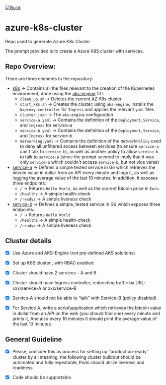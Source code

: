 [![Build](https://github.com/dfreilich/azure-k8s-cluster/actions/workflows/build.yml/badge.svg)](https://github.com/dfreilich/azure-k8s-cluster/actions/workflows/build.yml)

# azure-k8s-cluster
Repo used to generate Azure K8s Cluster

The prompt provided is to create a Azure K8S cluster with services.

## Repo Overview:

There are three elements to the repository: 
- [k8s](https://github.com/dfreilich/azure-k8s-cluster/tree/main/k8s) &rarr; Contains all the files relevant to the creation of the Kubernetes environment, done using the [aks-engine](https://github.com/Azure/aks-engine/) CLI
  * `clean_up.sh` &rarr; Deletes the current AZ K8s cluster
  * `start_k8s.sh` &rarr; Creates the cluster, using `aks-engine`, installs the `haproxy-controller` for `Ingress` and applies the relevant `yaml` files
  * `cluster.json` &rarr; The `aks-engine` configuration
  * `service-a.yaml` &rarr; Contains the definition of the `Deployment`, `Service`, and `Ingress` for service-a
  * `service-b.yaml` &rarr; Contains the definition of the `Deployment`, `Service`, and `Ingress` for service-b
  * `networking.yaml` &rarr; Contains the definition of the `NetworkPolicy` used to deny all unfiltered access between services (to ensure `service-a` can't talk to `service-b`), as well as another policy to allow `service-b` to talk to `service-a` (since the prompt seemed to imply that it was only `service-a` which couldn't access `service-b`, but not vice versa)
- [service-a](https://github.com/dfreilich/azure-k8s-cluster/tree/main/service-a) &rarr; Defines a simple tested service in Go which retrieves the bitcoin value in dollar from an API every minute and logs it, as well as logging the average value of the last 10 minutes. In addition, it exposes three endpoints: 
  * `/` &rarr; Returns `Hello World`, as well as the current Bitcoin price in `Euro`. 
  * `/healthz` &rarr; A simple health-check
  * `/readyz` &rarr; A simple liveness check
- [service-b](https://github.com/dfreilich/azure-k8s-cluster/tree/main/service-b) &rarr; Defines a simple, tested service in Go which  exposes three endpoints: 
  * `/` &rarr; Returns `Hello World` 
  * `/healthz` &rarr; A simple health-check
  * `/readyz` &rarr; A simple liveness check


## Cluster details

- [x] Use Azure and AKS-Engine (not pre-defined AKS solutions)
- [x] Set up K8S cluster , with RBAC enabled
- [x] Cluster should have 2 services – A and B
- [x] Cluster should have Ingress controller, redirecting traffic by URL: xxx/service-A or xxx/service-B
- [x] Service-A should not be able to “talk” with Service-B (policy disabled)
- [x] For Service A, write a script\application which retrieves the bitcoin value in dollar from an API on the web (you should find one) every minute and prints it, And also every 10 minutes it should print the average value of the last 10 minutes.


## General Guideline
- [x] Please, consider this as process for setting up “production-ready” cluster by all meaning, the following cluster buildout should be automated and fully repeatable, Pods should utilize liveness and readiness
- [x] Code should be supportable

